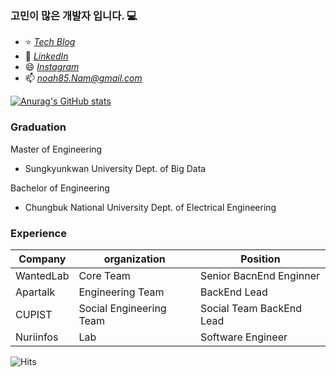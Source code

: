 ### 고민이 많은 개발자 입니다. :computer:

<!--
**noahNam/noahNam** is a ✨ _special_ ✨ repository because its `README.md` (this file) appears on your GitHub profile.

Here are some ideas to get you started:

- 🔭 I’m currently working on ...
- 🌱 I’m currently learning ...
- 👯 I’m looking to collaborate on ...
- 🤔 I’m looking for help with ...
- 💬 Ask me about ...
- 📫 How to reach me: ...
- 😄 Pronouns: ...
- ⚡ Fun fact: ...
-->

- ⭐  *[Tech Blog](https://noahnam.github.io)*
- 🔗  *[LinkedIn](https://www.linkedin.com/in/%EA%B8%B0%ED%98%81-%EB%82%A8-7716131a0/)*
-  😄 *[Instagram](https://www.instagram.com/chacha_seoha/)* 
-  📫 *noah85.Nam@gmail.com*

[![Anurag's GitHub stats](https://github-readme-stats.vercel.app/api?username=noahNam)](https://github.com/anuraghazra/github-readme-stats)

### Graduation
Master of Engineering

- Sungkyunkwan University Dept. of Big Data

Bachelor of Engineering

- Chungbuk National University Dept. of Electrical Engineering

### Experience
|Company   	|organization   	|Position   	|
|---	      |---	            |---	        |
|WantedLab  |Core Team        |Senior BacnEnd Enginner |
|Apartalk   |Engineering Team |BackEnd Lead	|
|CUPIST     |Social Engineering Team   	|Social Team BackEnd Lead   	|
|Nuriinfos  |Lab   	          |Software Engineer   	|

![Hits](https://hits.seeyoufarm.com/api/count/incr/badge.svg?url=https%3A%2F%2Fgithub.com%2FnoahNam%2Fhit-counter&count_bg=%2379C83D&title_bg=%23555555&icon=&icon_color=%23E7E7E7&title=hits&edge_flat=false)
